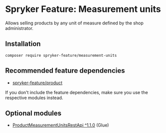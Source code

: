 # Spryker Feature: Measurement units

Allows selling products by any unit of measure defined by the shop administrator.

## Installation

```
composer require spryker-feature/measurement-units
```

## Recommended feature dependencies
- [spryker-feature/product](https://github.com/spryker-feature/product)

If you don't include the feature dependencies, make sure you use the respective modules instead.

## Optional modules
- [ProductMeasurementUnitsRestApi ^1.1.0](https://github.com/spryker/product-measurement-units-rest-api) (Glue)
